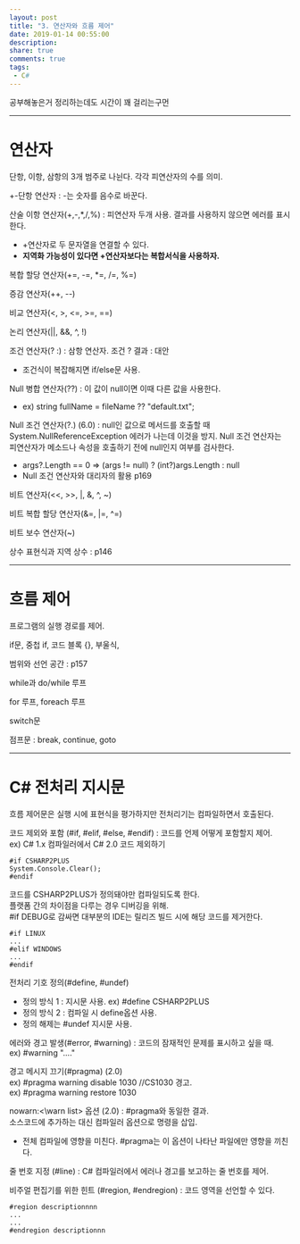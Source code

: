 ```yaml
---
layout: post
title: "3. 연산자와 흐름 제어"
date: 2019-01-14 00:55:00
description:
share: true
comments: true
tags: 
 - C#
---
```

공부해놓은거 정리하는데도 시간이 꽤 걸리는구먼

- - -

연산자
======
단항, 이항, 삼항의 3개 범주로 나뉜다. 각각 피연산자의 수를 의미.

+-단항 연산자 : -는 숫자를 음수로 바꾼다.

산술 이항 연산자(+,-,*,/,%) : 피연산자 두개 사용. 결과를 사용하지 않으면 에러를 표시한다.
- +연산자로 두 문자열을 연결할 수 있다. 
- **지역화 가능성이 있다면 +연산자보다는 복합서식을 사용하자.**

복합 할당 연산자(+=, -=, *=, /=, %=)  

증감 연산자(++, --)  

비교 연산자(<, >, <=, >=, ==)  

논리 연산자(||, &&, ^, !)  

조건 연산자(? :) : 삼항 연산자. 조건 ? 결과 : 대안
- 조건식이 복잡해지면 if/else문 사용.

Null 병합 연산자(??) : 이 값이 null이면 이때 다른 값을 사용한다.
- ex) string fullName = fileName ?? "default.txt";

Null 조건 연산자(?.) (6.0) : null인 값으로 메서드를 호출할 때 System.NullReferenceException 에러가 나는데 이것을 방지.
Null 조건 연산자는 피연산자가 메소드나 속성을 호출하기 전에 null인지 여부를 검사한다.
- args?.Length == 0  =>  (args != null) ? (int?)args.Length : null
- Null 조건 연산자와 대리자의 활용 p169

비트 연산자(<<, >>, |, &, ^, ~)  

비트 복합 할당 연산자(&=, |=, ^=)  

비트 보수 연산자(~)  

상수 표현식과 지역 상수 : p146  

- - -

흐름 제어
======
프로그램의 실행 경로를 제어.


if문, 중첩 if, 코드 블록 {}, 부울식,

범위와 선언 공간 : p157

while과 do/while 루프

for 루프, foreach 루프

switch문

점프문 : break, continue, goto

- - -

C# 전처리 지시문
======
흐름 제어문은 실행 시에 표현식을 평가하지만 전처리기는 컴파일하면서 호출된다.

코드 제외와 포함 (#if, #elif, #else, #endif) : 코드를 언제 어떻게 포함할지 제어.  
ex) C# 1.x 컴파일러에서 C# 2.0 코드 제외하기
~~~
#if CSHARP2PLUS
System.Console.Clear();
#endif
~~~
코드를 CSHARP2PLUS가 정의돼야만 컴파일되도록 한다.  
플랫폼 간의 차이점을 다루는 경우
디버깅을 위해.   
\#if DEBUG로 감싸면 대부분의 IDE는 릴리즈 빌드 시에 해당 코드를 제거한다.
~~~
#if LINUX
...
#elif WINDOWS
...
#endif
~~~

전처리 기호 정의(#define, #undef) 
- 정의 방식 1 : 지시문 사용. ex) #define CSHARP2PLUS
- 정의 방식 2 : 컴파일 시 define옵션 사용.
- 정의 해제는 #undef 지시문 사용.

에러와 경고 발생(#error, #warning) : 코드의 잠재적인 문제를 표시하고 싶을 때.  
ex) #warning "...."

경고 메시지 끄기(#pragma) (2.0)  
ex) #pragma warning disable 1030 //CS1030 경고.  
ex) #pragma warning restore 1030

nowarn:<\warn list> 옵션 (2.0) : #pragma와 동일한 결과.  
소스코드에 추가하는 대신 컴파일러 옵션으로 명령을 삽입.
- 전체 컴파일에 영향을 미친다. #pragma는 이 옵션이 나타난 파일에만 영향을 끼친다.

줄 번호 지정 (#line) : C# 컴파일러에서 에러나 경고를 보고하는 줄 번호를 제어.

비주얼 편집기를 위한 힌트 (#region, #endregion) : 코드 영역을 선언할 수 있다.
~~~
#region descriptionnnn
...
...
#endregion descriptionnn
~~~
